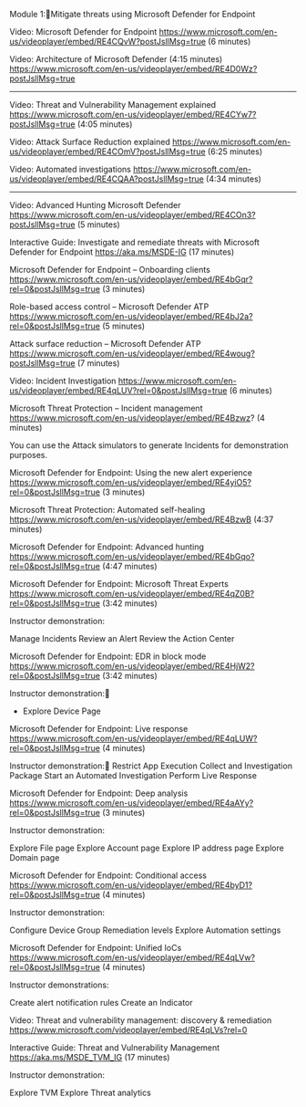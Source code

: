Module 1:Mitigate threats using Microsoft Defender for Endpoint


Video: Microsoft Defender for Endpoint
https://www.microsoft.com/en-us/videoplayer/embed/RE4CQvW?postJsllMsg=true
(6 minutes)

Video:  Architecture of Microsoft Defender
(4:15 minutes)
https://www.microsoft.com/en-us/videoplayer/embed/RE4D0Wz?postJsllMsg=true

-------------

Video: Threat and Vulnerability Management explained
https://www.microsoft.com/en-us/videoplayer/embed/RE4CYw7?postJsllMsg=true
(4:05 minutes)

Video:  Attack Surface Reduction explained
https://www.microsoft.com/en-us/videoplayer/embed/RE4COmV?postJsllMsg=true
(6:25 minutes)

Video:  Automated investigations
https://www.microsoft.com/en-us/videoplayer/embed/RE4CQAA?postJsllMsg=true
(4:34 minutes)

-----------

Video: Advanced Hunting Microsoft Defender
https://www.microsoft.com/en-us/videoplayer/embed/RE4COn3?postJsllMsg=true
(5 minutes)

Interactive Guide: Investigate and remediate threats with Microsoft Defender for Endpoint
https://aka.ms/MSDE-IG
(17 minutes)



Microsoft Defender for Endpoint – Onboarding clients
https://www.microsoft.com/en-us/videoplayer/embed/RE4bGqr?rel=0&postJsllMsg=true
(3 minutes)


Role-based access control – Microsoft Defender ATP
https://www.microsoft.com/en-us/videoplayer/embed/RE4bJ2a?rel=0&postJsllMsg=true
(5 minutes)


Attack surface reduction – Microsoft Defender ATP
https://www.microsoft.com/en-us/videoplayer/embed/RE4woug?postJsllMsg=true
(7 minutes)

Video: Incident Investigation
https://www.microsoft.com/en-us/videoplayer/embed/RE4qLUV?rel=0&postJsllMsg=true
(6 minutes)

Microsoft Threat Protection – Incident management
https://www.microsoft.com/en-us/videoplayer/embed/RE4Bzwz?
(4 minutes)

You can use the Attack simulators to generate Incidents for demonstration purposes.

Microsoft Defender for Endpoint: Using the new alert experience
https://www.microsoft.com/en-us/videoplayer/embed/RE4yiO5?rel=0&postJsllMsg=true
(3 minutes)

Microsoft Threat Protection: Automated self-healing
https://www.microsoft.com/en-us/videoplayer/embed/RE4BzwB
(4:37 minutes)

Microsoft Defender for Endpoint: Advanced hunting
https://www.microsoft.com/en-us/videoplayer/embed/RE4bGqo?rel=0&postJsllMsg=true
(4:47 minutes)


Microsoft Defender for Endpoint: Microsoft Threat Experts
https://www.microsoft.com/en-us/videoplayer/embed/RE4qZ0B?rel=0&postJsllMsg=true
(3:42 minutes)

Instructor demonstration: 

Manage Incidents
Review an Alert
Review the Action Center


Microsoft Defender for Endpoint: EDR in block mode
https://www.microsoft.com/en-us/videoplayer/embed/RE4HjW2?rel=0&postJsllMsg=true
(3:42 minutes)

Instructor demonstration:
- Explore Device Page

Microsoft Defender for Endpoint: Live response
https://www.microsoft.com/en-us/videoplayer/embed/RE4qLUW?rel=0&postJsllMsg=true
(4 minutes)

Instructor demonstration:
Restrict App Execution
Collect and Investigation Package
Start an Automated Investigation
Perform Live Response


Microsoft Defender for Endpoint: Deep analysis
https://www.microsoft.com/en-us/videoplayer/embed/RE4aAYy?rel=0&postJsllMsg=true
(3 minutes)

Instructor demonstration:

Explore File page
Explore Account page
Explore IP address page
Explore Domain page

Microsoft Defender for Endpoint: Conditional access
https://www.microsoft.com/en-us/videoplayer/embed/RE4byD1?rel=0&postJsllMsg=true
(4 minutes)

Instructor demonstration:

Configure Device Group Remediation levels
Explore Automation settings

Microsoft Defender for Endpoint: Unified IoCs
https://www.microsoft.com/en-us/videoplayer/embed/RE4qLVw?rel=0&postJsllMsg=true
(4 minutes)

Instructor demonstrations:

Create alert notification rules
Create an Indicator

Video: Threat and vulnerability management: discovery & remediation
https://www.microsoft.com/videoplayer/embed/RE4qLVs?rel=0

Interactive Guide: Threat and Vulnerability Management
https://aka.ms/MSDE_TVM_IG
(17 minutes)

Instructor demonstration:

Explore TVM
Explore Threat analytics

